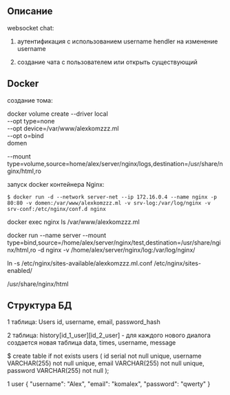 
## Описание
  websocket chat:
  1. аутентификация с использованием username
  hendler на изменение username

  3. создание чата с пользователем или открыть существующий

## Docker

создание тома:

docker volume create --driver local \
  --opt type=none \
  --opt device=/var/www/alexkomzzz.ml \
  --opt o=bind \
  domen

  --mount type=volume,source=home/alex/server/nginx/logs,destination=/usr/share/nginx/html,ro

запуск docker контейнера Nginx:

    $ docker run -d --network server-net --ip 172.16.0.4 --name nginx -p 80:80 -v domen:/var/www/alexkomzzz.ml -v srv-log:/var/log/nginx -v srv-conf:/etc/nginx/conf.d nginx

docker exec nginx ls /var/www/alexkomzzz.ml


docker run --name server --mount type=bind,source=/home/alex/server/nginx/test,destination=/usr/share/nginx/html,ro -d nginx
-v /home/alex/server/nginx/log:/var/log/nginx/


ln -s /etc/nginx/sites-available/alexkomzzz.ml.conf /etc/nginx/sites-enabled/


/usr/share/nginx/html



## Структура БД

1 таблица: Users
  id, username, email, password_hash

2 таблица: history[id_1_user][id_2_user] - для каждого нового диалога создается новая таблица
  data, times, username, message

  $ create table if not exists users
    ( 
        id serial not null unique, 
        username VARCHAR(255) not null unique,
        email VARCHAR(255) not null unique,
        password VARCHAR(255) not null
    );


1 user
  {
    "username": "Alex",
    "email": "komalex",
    "password": "qwerty"
  }